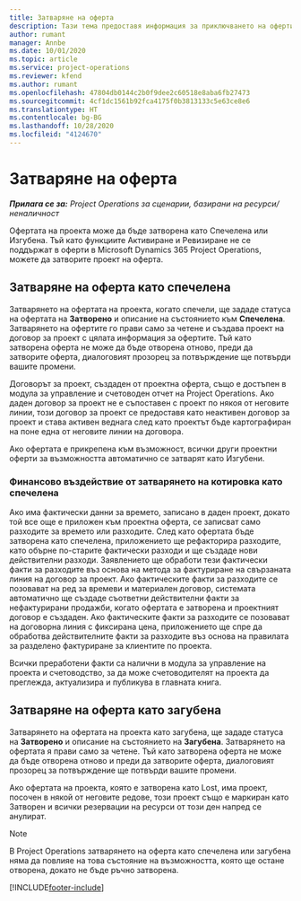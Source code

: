 ```yaml
---
title: Затваряне на оферта
description: Тази тема предоставя информация за приключването на оферти в Project Operations.
author: rumant
manager: Annbe
ms.date: 10/01/2020
ms.topic: article
ms.service: project-operations
ms.reviewer: kfend
ms.author: rumant
ms.openlocfilehash: 47804db0144c2b0f9dee2c60518e8aba6fb27473
ms.sourcegitcommit: 4cf1dc1561b92fca4175f0b3813133c5e63ce8e6
ms.translationtype: HT
ms.contentlocale: bg-BG
ms.lasthandoff: 10/28/2020
ms.locfileid: "4124670"
---
```

# <a name="close-a-quote"></a>Затваряне на оферта

_**Прилага се за:** Project Operations за сценарии, базирани на ресурси/неналичност_

Офертата на проекта може да бъде затворена като Спечелена или Изгубена. Тъй като функциите Активиране и Ревизиране не се поддържат в оферти в Microsoft Dynamics 365 Project Operations, можете да затворите проект на оферта.

## <a name="close-a-quote-as-won"></a>Затваряне на оферта като спечелена

Затварянето на офертата на проекта, когато спечели, ще зададе статуса на офертата на **Затворено** и описание на състоянието към **Спечелена**. Затварянето на офертите го прави само за четене и създава проект на договор за проект с цялата информация за офертите. Тъй като затворена оферта не може да бъде отворена отново, преди да затворите оферта, диалоговият прозорец за потвърждение ще потвърди вашите промени.

Договорът за проект, създаден от проектна оферта, също е достъпен в модула за управление и счетоводен отчет на Project Operations. Ако даден договор за проект не е съпоставен с проект по някоя от неговите линии, този договор за проект се предоставя като неактивен договор за проект и става активен веднага след като проектът бъде картографиран на поне една от неговите линии на договора.

Ако офертата е прикрепена към възможност, всички други проектни оферти за възможността автоматично се затварят като Изгубени.

### <a name="financial-impact-of-closing-a-quote-as-won"></a>Финансово въздействие от затварянето на котировка като спечелена

Ако има фактически данни за времето, записано в даден проект, докато той все още е приложен към проектна оферта, се записват само разходите за времето или разходите. След като офертата бъде затворена като спечелена, приложението ще рефакторира разходите, като обърне по-старите фактически разходи и ще създаде нови действителни разходи. Заявлението ще обработи тези фактически факти за разходите въз основа на метода за фактуриране на свързаната линия на договор за проект. Ако фактическите факти за разходите се позовават на ред за времеви и материален договор, системата автоматично ще създаде съответни действителни факти за нефактурирани продажби, когато офертата е затворена и проектният договор е създаден. Ако фактическите факти за разходите се позовават на договорна линия с фиксирана цена, приложението ще спре да обработва действителните факти за разходите въз основа на правилата за разделено фактуриране за клиентите по проекта.

Всички преработени факти са налични в модула за управление на проекта и счетоводство, за да може счетоводителят на проекта да преглежда, актуализира и публикува в главната книга. 

## <a name="close-a-quote-as-lost"></a>Затваряне на оферта като загубена

Затварянето на офертата на проекта като загубена, ще зададе статуса на **Затворено** и описание на състоянието на **Загубена**. Затварянето на офертата я прави само за четене. Тъй като затворена оферта не може да бъде отворена отново и преди да затворите оферта, диалоговият прозорец за потвърждение ще потвърди вашите промени.

Ако офертата на проекта, която е затворена като Lost, има проект, посочен в някой от неговите редове, този проект също е маркиран като Затворен и всички резервации на ресурси от този ден напред се анулират.

> [!NOTE]
> В Project Operations затварянето на оферта като спечелена или загубена няма да повлияе на това състояние на възможността, която ще остане отворена, докато не бъде ръчно затворена.


[!INCLUDE[footer-include](../includes/footer-banner.md)]